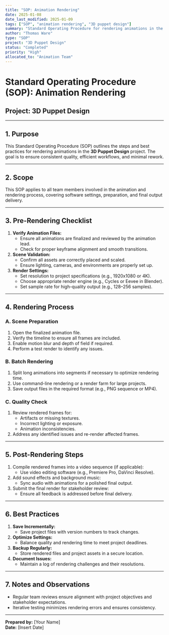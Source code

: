 ```yaml
---
title: "SOP: Animation Rendering"
date: 2025-01-08
date_last_modified: 2025-01-09
tags: ["SOP", "animation rendering", "3D puppet design"]
summary: "Standard Operating Procedure for rendering animations in the 3D Puppet Design project, covering preparation, rendering, and quality checks."
author: "Thomas Ware"
type: "SOP"
project: "3D Puppet Design"
status: "Completed"
priority: "High"
allocated_to: "Animation Team"
---
```

# **Standard Operating Procedure (SOP): Animation Rendering**

## **Project:** 3D Puppet Design

---

## **1. Purpose**
This Standard Operating Procedure (SOP) outlines the steps and best practices for rendering animations in the **3D Puppet Design** project. The goal is to ensure consistent quality, efficient workflows, and minimal rework.

---

## **2. Scope**
This SOP applies to all team members involved in the animation and rendering process, covering software settings, preparation, and final output delivery.

---

## **3. Pre-Rendering Checklist**
1. **Verify Animation Files:**
   - Ensure all animations are finalized and reviewed by the animation lead.
   - Check for proper keyframe alignment and smooth transitions.
2. **Scene Validation:**
   - Confirm all assets are correctly placed and scaled.
   - Ensure lighting, cameras, and environments are properly set up.
3. **Render Settings:**
   - Set resolution to project specifications (e.g., 1920x1080 or 4K).
   - Choose appropriate render engine (e.g., Cycles or Eevee in Blender).
   - Set sample rate for high-quality output (e.g., 128–256 samples).

---

## **4. Rendering Process**

### **A. Scene Preparation**
1. Open the finalized animation file.
2. Verify the timeline to ensure all frames are included.
3. Enable motion blur and depth of field if required.
4. Perform a test render to identify any issues.

### **B. Batch Rendering**
1. Split long animations into segments if necessary to optimize rendering time.
2. Use command-line rendering or a render farm for large projects.
3. Save output files in the required format (e.g., PNG sequence or MP4).

### **C. Quality Check**
1. Review rendered frames for:
   - Artifacts or missing textures.
   - Incorrect lighting or exposure.
   - Animation inconsistencies.
2. Address any identified issues and re-render affected frames.

---

## **5. Post-Rendering Steps**
1. Compile rendered frames into a video sequence (if applicable):
   - Use video editing software (e.g., Premiere Pro, DaVinci Resolve).
2. Add sound effects and background music:
   - Sync audio with animations for a polished final output.
3. Submit the final render for stakeholder review:
   - Ensure all feedback is addressed before final delivery.

---

## **6. Best Practices**
1. **Save Incrementally:**
   - Save project files with version numbers to track changes.
2. **Optimize Settings:**
   - Balance quality and rendering time to meet project deadlines.
3. **Backup Regularly:**
   - Store rendered files and project assets in a secure location.
4. **Document Issues:**
   - Maintain a log of rendering challenges and their resolutions.

---

## **7. Notes and Observations**
- Regular team reviews ensure alignment with project objectives and stakeholder expectations.
- Iterative testing minimizes rendering errors and ensures consistency.

---

**Prepared by:** [Your Name]  
**Date:** [Insert Date]
